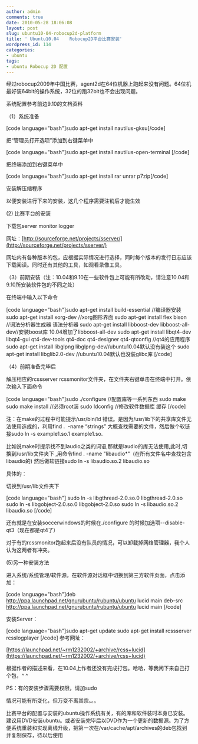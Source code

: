 ```yaml
---
author: admin
comments: true
date: 2010-05-28 18:06:08
layout: post
slug: ubuntu10-04-robocup2d-platform
title: ' Ubuntu10.04    Robocup2D平台比赛安装'
wordpress_id: 114
categories:
- ubuntu
tags:
- ubuntu Robocup 2D 配置
---
```


经过robocup2009年中国比赛，agent2d在64位机器上跑起来没有问题。64位机最好装64bit的操作系统，32位的跑32bit也不会出现问题。

系统配置参考前边9.10的文档资料

（1）系统准备



[code language="bash"]sudo apt-get install nautilus-gksu[/code]

把“管理员打开选项”添加到右键菜单中



[code language="bash"]sudo apt-get install nautilus-open-terminal [/code]

把终端添加到右键菜单中



[code language="bash"]sudo apt-get install rar unrar p7zip[/code]

安装解压缩程序

以便安装进行下来的安装，这几个程序需要注销后才能生效

(2) 比赛平台的安装

下载包server monitor logger

网址：[http://sourceforge.net/projects/sserver/](http://sourceforge.net/projects/sserver/)

网址内有各种版本的包，应根据实际情况进行选择，同时每个版本的发行日志应该下载阅读。同时还有其他的工具，如观看录像工具。

（3）前期安装（注：10.04和9.10在一些软件包上可能有所改动，请注意10.04和9.10所安装软件包的不同之处）

在终端中输入以下命令



[code language="bash"]sudo apt-get install build-essential //编译器安装
sudo apt-get install xorg-dev  //xorg图形界面
sudo apt-get install flex bison //词法分析器生成器 语法分析器
sudo apt-get install libboost-dev libboost-all-dev//安装boost库 10.04增加了libboost-all-dev
sudo apt-get install libqt4-dev libqt4-gui qt4-dev-tools qt4-doc qt4-designer qt4-qtconfig //qt4的应用程序
sudo apt-get install libglpng libglpng-dev//ubuntu10.04默认没有装这个
sudo apt-get install libglib2.0-dev //ubuntu10.04默认也没装glibc库
           [/code]

（4）前期准备完毕后

解压相应的rcssserver rcssmonitor文件夹，在文件夹右键单击在终端中打开。依次输入下面命令

[code language="bash"]sudo ./configure //配置库等一系列东西
sudo make
sudo make install //必须root装
sudo ldconfig //修改软件数据库 缓存
[/code]

注：在make的过程中可能提示/usr/bin/ld 错误。是因为/usr/lib下的共享库文件无法使用造成的，利用find .  -name “strings” 大概查找需要的文件，然后做个软链接sudo ln -s example1.so.1 example1.so.

比如说make时提示找不到laudio之类的词语,那就是laudio的库无法使用,此时,切换到/usr/lib文件夹下 ,用命令find . -name "libaudio*"  (在所有文件名中查找包含libaudio的) 然后做软链接sudo ln -s libaudio.so.2 libaudio.so

具体的：

切换到/usr/lib文件夹下

[code language="bash"]
sudo ln -s libgthread-2.0.so.0 libgthread-2.0.so
sudo ln -s libgobject-2.0.so.0 libgobject-2.0.so
sudo ln -s libaudio.so.2 libaudio.so
[/code]

还有就是在安装soccerwindows的时候在./configure 的时候加选项--disable-qt3（现在都是qt4了）

对于有的rcssmonitor跑起来后没有队员的情况，可以卸载掉网络管理器，我个人认为这两者有冲突。

(5)另一种安装方法

进入系统/系统管理/软件源，在软件源对话框中切换到第三方软件页面，点击添加：


[code language="bash"]deb http://ppa.launchpad.net/gnurubuntu/rubuntu/ubuntu lucid main
deb-src http://ppa.launchpad.net/gnurubuntu/rubuntu/ubuntu lucid main
[/code]

安装Server：


[code language="bash"]sudo apt-get update
sudo apt-get install rcssserver rcsslogplayer
[/code]
参考网址：

[https://launchpad.net/~rm1232002/+archive/rcss+lucid](https://launchpad.net/~rm1232002/+archive/rcss+lucid)

根据作者的描述来看，在10.04上作者还没有完成打包。哈哈，等我闲下来自己打个包，^ ^

PS：有的安装步骤需要权限，请加sudo

情况可能有所变化，但万变不离其宗。。。

比赛平台的配置与安装的ubuntu操作系统有关，有的库和软件装时本身已安装。建议用DVD安装ubuntu。或者安装完毕后以DVD作为一个更新的数据源。为了方便系统重装和实现离线升级，把第一次在/var/cache/apt/archives的deb包找到并复制保存，待以后使用
